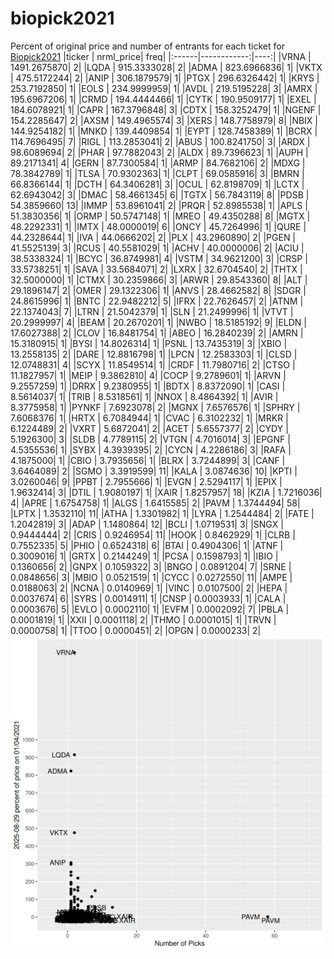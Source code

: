 # biopick2021
Percent of original price and number of entrants for each ticket for [Biopick2021](https://twitter.com/hashtag/Biopick2021)
|ticker |   nrml_price| freq|
|:------|------------:|----:|
|VRNA   | 1491.2675870|    2|
|LQDA   |  915.3333028|    2|
|ADMA   |  823.6966836|    1|
|VKTX   |  475.5172244|    2|
|ANIP   |  306.1879579|    1|
|PTGX   |  296.6326442|    1|
|KRYS   |  253.7192850|    1|
|EOLS   |  234.9999959|    1|
|AVDL   |  219.5195228|    3|
|AMRX   |  195.6967206|    1|
|CRMD   |  194.4444466|    1|
|CYTK   |  190.9509177|    1|
|EXEL   |  184.6078921|    1|
|CAPR   |  167.3796848|    3|
|CDTX   |  158.3252479|    1|
|NGENF  |  154.2285647|    2|
|AXSM   |  149.4965574|    3|
|XERS   |  148.7758979|    8|
|NBIX   |  144.9254182|    1|
|MNKD   |  139.4409854|    1|
|EYPT   |  128.7458389|    1|
|BCRX   |  114.7696495|    7|
|RIGL   |  113.2853041|    2|
|ABUS   |  100.8241750|    3|
|ARDX   |   98.6089694|    2|
|PHAR   |   97.7882043|    2|
|ALDX   |   89.7396623|    1|
|AUPH   |   89.2171341|    4|
|GERN   |   87.7300584|    1|
|ARMP   |   84.7682106|    2|
|MDXG   |   78.3842789|    1|
|TLSA   |   70.9302363|    1|
|CLPT   |   69.0585916|    3|
|BMRN   |   66.8366144|    1|
|DCTH   |   64.3406281|    3|
|OCUL   |   62.8198709|    1|
|LCTX   |   62.6943042|    3|
|DMAC   |   58.4661345|    6|
|TGTX   |   56.7843119|    8|
|PDSB   |   54.3859660|   13|
|IMMP   |   53.8961041|    2|
|PRQR   |   52.8985538|    1|
|APLS   |   51.3830356|    1|
|ORMP   |   50.5747148|    1|
|MREO   |   49.4350288|    8|
|MGTX   |   48.2292331|    1|
|IMTX   |   48.0000019|    6|
|ONCY   |   45.7264996|    1|
|QURE   |   44.2328644|    1|
|IVA    |   44.0666202|    2|
|PLX    |   43.2960890|    2|
|PGEN   |   41.5525139|    3|
|RCUS   |   40.5581029|    1|
|ACHV   |   40.0000006|    2|
|ACIU   |   38.5338324|    1|
|BCYC   |   36.8749981|    4|
|VSTM   |   34.9621200|    3|
|CRSP   |   33.5738251|    1|
|SAVA   |   33.5684071|    2|
|LXRX   |   32.6704540|    2|
|THTX   |   32.5000000|    1|
|CTMX   |   30.2359866|    3|
|ARWR   |   29.8543360|    8|
|ALT    |   29.1896147|    2|
|OMER   |   29.1322306|    1|
|ANVS   |   28.4662582|    8|
|SDGR   |   24.8615996|    1|
|BNTC   |   22.9482212|    5|
|IFRX   |   22.7626457|    2|
|ATNM   |   22.1374043|    7|
|LTRN   |   21.5042379|    1|
|SLN    |   21.2499996|    1|
|VTVT   |   20.2999997|    4|
|BEAM   |   20.2670201|    1|
|NWBO   |   18.5185192|    9|
|ELDN   |   17.6027388|    2|
|CLOV   |   16.8481754|    1|
|ABEO   |   16.2840239|    2|
|AMRN   |   15.3180915|    1|
|BYSI   |   14.8026314|    1|
|PSNL   |   13.7435319|    3|
|XBIO   |   13.2558135|    2|
|DARE   |   12.8816798|    1|
|LPCN   |   12.2583303|    1|
|CLSD   |   12.0748831|    4|
|SCYX   |   11.8549514|    1|
|CRDF   |   11.7980716|    2|
|CTSO   |   11.1827957|    1|
|MEIP   |    9.3862810|    4|
|COCP   |    9.2789601|    1|
|ARVN   |    9.2557259|    1|
|DRRX   |    9.2380955|    1|
|BDTX   |    8.8372090|    1|
|CASI   |    8.5614037|    1|
|TRIB   |    8.5318561|    1|
|NNOX   |    8.4864392|    1|
|AVIR   |    8.3775958|    1|
|PYNKF  |    7.6923078|    2|
|MGNX   |    7.6576576|    1|
|SPHRY  |    7.6068376|    1|
|HRTX   |    6.7084944|    1|
|CVAC   |    6.3102232|    1|
|MRKR   |    6.1224489|    2|
|VXRT   |    5.6872041|    2|
|ACET   |    5.6557377|    2|
|CYDY   |    5.1926300|    3|
|SLDB   |    4.7789115|    2|
|VTGN   |    4.7016014|    3|
|EPGNF  |    4.5355536|    1|
|SYBX   |    4.3939395|    2|
|CYCN   |    4.2286186|    3|
|RAFA   |    4.1875000|    1|
|CBIO   |    3.7935656|    1|
|BLRX   |    3.7244899|    3|
|CANF   |    3.6464089|    2|
|SGMO   |    3.3919599|   11|
|KALA   |    3.0874636|   10|
|KPTI   |    3.0260046|    9|
|PPBT   |    2.7955666|    1|
|EVGN   |    2.5294117|    1|
|EPIX   |    1.9632414|    3|
|DTIL   |    1.9080197|    1|
|XAIR   |    1.8257957|   18|
|KZIA   |    1.7216036|    4|
|APRE   |    1.6754758|    1|
|ALGS   |    1.6415585|    2|
|PAVM   |    1.3744494|   58|
|LPTX   |    1.3532110|   11|
|ATHA   |    1.3301982|    1|
|LYRA   |    1.2544484|    2|
|FATE   |    1.2042819|    3|
|ADAP   |    1.1480864|   12|
|BCLI   |    1.0719531|    3|
|SNGX   |    0.9444444|    2|
|CRIS   |    0.9246954|   11|
|HOOK   |    0.8462929|    1|
|CLRB   |    0.7552335|    5|
|PHIO   |    0.6524318|    6|
|BTAI   |    0.4904306|    1|
|ATNF   |    0.3009016|    1|
|GRTX   |    0.2144249|    1|
|PCSA   |    0.1598793|    1|
|IBIO   |    0.1360656|    2|
|GNPX   |    0.1059322|    3|
|BNGO   |    0.0891204|    7|
|SRNE   |    0.0848656|    3|
|MBIO   |    0.0521519|    1|
|CYCC   |    0.0272550|   11|
|AMPE   |    0.0188063|    2|
|NCNA   |    0.0140969|    1|
|VINC   |    0.0107500|    2|
|HEPA   |    0.0037674|    6|
|SYRS   |    0.0014911|    1|
|CNSP   |    0.0003933|    1|
|CALA   |    0.0003676|    5|
|EVLO   |    0.0002110|    1|
|EVFM   |    0.0002092|    7|
|PBLA   |    0.0001819|    1|
|XXII   |    0.0001118|    2|
|THMO   |    0.0001015|    1|
|TRVN   |    0.0000758|    1|
|TTOO   |    0.0000451|    2|
|OPGN   |    0.0000233|    2|
![retvspicks](biopicks.png?raw=true)
